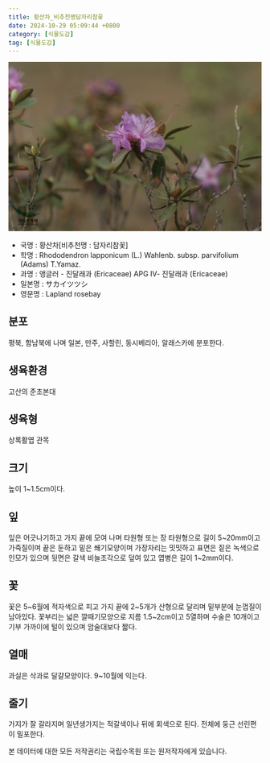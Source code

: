 ```yaml
---
title: 황산차_비추천명담자리참꽃
date: 2024-10-29 05:09:44 +0800
category: [식물도감]
tag: [식물도감]
---
```




![황산차[비추천명 : 담자리참꽃]](/assets/img/fileUpload/plants/basic/Ericaceae/Rhododendron/7527/7527_2_th2.jpg)
- 국명 : 황산차[비추천명 : 담자리참꽃]
- 학명 : Rhododendron lapponicum (L.) Wahlenb. subsp. parvifolium (Adams) T.Yamaz.
- 과명 : 앵글러 - 진달래과 (Ericaceae) APG Ⅳ- 진달래과 (Ericaceae)
- 일본명 : サカイツツシ
- 영문명 : Lapland rosebay


## 분포
평북, 함남북에 나며 일본, 만주, 사할린, 동시베리아, 알래스카에 분포한다.
## 생육환경
고산의 준초본대
## 생육형
상록활엽 관목
## 크기
높이 1~1.5cm이다.
## 잎
잎은 어긋나기하고 가지 끝에 모여 나며 타원형 또는 장 타원형으로 길이 5~20mm이고 가죽질이며 끝은 둔하고 밑은 쐐기모양이며 가장자리는 밋밋하고 표면은 짙은 녹색으로 인모가 있으며 뒷면은 갈색 비늘조각으로 덮여 있고 엽병은 길이 1~2mm이다.
## 꽃
꽃은 5~6월에 적자색으로 피고 가지 끝에 2~5개가 산형으로 달리며 밑부분에 눈껍질이 남아있다. 꽃부리는 넓은 깔때기모양으로 지름 1.5~2cm이고 5열하며 수술은 10개이고 기부 가까이에 털이 있으며 암술대보다 짧다.
## 열매
과실은 삭과로 달걀모양이다.  9~10월에 익는다.
## 줄기
가지가 잘 갈라지며 일년생가지는 적갈색이나 뒤에 회색으로 된다. 전체에 둥근 선린편이 밀포한다.






본 데이터에 대한 모든 저작권리는 국립수목원 또는 원저작자에게 있습니다.
